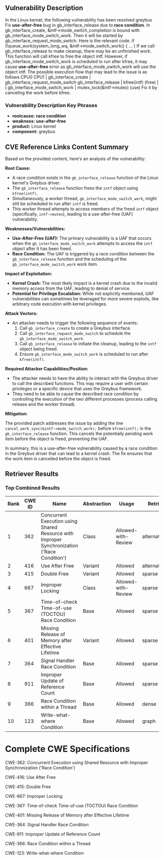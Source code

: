 ## Vulnerability Description
In the Linux kernel, the following vulnerability has been resolved greybus Fix **use-after-free** bug in gb_interface_release due to **race condition**. In gb_interface_create, &intf->mode_switch_completion is bound with gb_interface_mode_switch_work. Then it will be started by gb_interface_request_mode_switch. Here is the relevant code. if (!queue_work(system_long_wq, &intf->mode_switch_work)) { ... } If we call gb_interface_release to make cleanup, there may be an unfinished work. This function will call kfree to free the object intf. However, if gb_interface_mode_switch_work is scheduled to run after kfree, it may cause **use-after-free** error as gb_interface_mode_switch_work will use the object intf. The possible execution flow that may lead to the issue is as follows CPU0 CPU1 | gb_interface_create | gb_interface_request_mode_switch gb_interface_release | kfree(intf) (free) | | gb_interface_mode_switch_work | mutex_lock(&intf->mutex) (use) Fix it by canceling the work before kfree.

### Vulnerability Description Key Phrases
- **rootcause:** **race condition**
- **weakness:** **use-after-free**
- **product:** Linux kernel
- **component:** greybus

## CVE Reference Links Content Summary
Based on the provided content, here's an analysis of the vulnerability:

**Root Cause:**

- A race condition exists in the `gb_interface_release` function of the Linux kernel's Greybus driver.
- The `gb_interface_release` function frees the `intf` object using `kfree(intf)`.
- Simultaneously, a worker thread, `gb_interface_mode_switch_work`, might still be scheduled to run after `intf` is freed.
- This worker thread attempts to access members of the freed `intf` object (specifically, `intf->mutex`), leading to a use-after-free (UAF) vulnerability.

**Weaknesses/Vulnerabilities:**

- **Use-After-Free (UAF):** The primary vulnerability is a UAF that occurs when the `gb_interface_mode_switch_work` attempts to access the `intf` object after it has been freed.
- **Race Condition:** The UAF is triggered by a race condition between the `gb_interface_release` function and the scheduling of the `gb_interface_mode_switch_work` work item.

**Impact of Exploitation:**

- **Kernel Crash:** The most likely impact is a kernel crash due to the invalid memory access from the UAF, leading to denial of service.
- **Potential for Privilege Escalation:** While not explicitly mentioned, UAF vulnerabilities can sometimes be leveraged for more severe exploits, like arbitrary code execution with kernel privileges.

**Attack Vectors:**

- An attacker needs to trigger the following sequence of events:
    1. Call `gb_interface_create` to create a Greybus interface.
    2. Call `gb_interface_request_mode_switch` to schedule the `gb_interface_mode_switch_work`.
    3. Call `gb_interface_release` to initiate the cleanup, leading to the `intf` object being freed.
    4. Ensure `gb_interface_mode_switch_work` is scheduled to run after `kfree(intf)`.

**Required Attacker Capabilities/Position:**

- The attacker needs to have the ability to interact with the Greybus driver to call the described functions. This may require a user with certain privileges or a specific device that uses the Greybus framework.
- They need to be able to cause the described race condition by controlling the execution of the two different processes (process calling release and the worker thread).

**Mitigation:**

The provided patch addresses the issue by adding the line `cancel_work_sync(&intf->mode_switch_work);` before `kfree(intf);` in the `gb_interface_release` function. This cancels the potentially pending work item before the object is freed, preventing the UAF.

In summary, this is a use-after-free vulnerability caused by a race condition in the Greybus driver that can lead to a kernel crash. The fix ensures that the work item is cancelled before the object is freed.

## Retriever Results

### Top Combined Results

| Rank | CWE ID | Name | Abstraction | Usage  | Retrievers | Individual Scores |
|------|--------|------|-------------|-------|------------|-------------------|
| 1 | 362 | Concurrent Execution using Shared Resource with Improper Synchronization ('Race Condition') | Class | Allowed-with-Review | alternate_terms | 1.000 |
| 2 | 416 | Use After Free | Variant | Allowed | alternate_terms | 1.000 |
| 3 | 415 | Double Free | Variant | Allowed | sparse | 0.634 |
| 4 | 667 | Improper Locking | Class | Allowed-with-Review | sparse | 0.633 |
| 5 | 367 | Time-of-check Time-of-use (TOCTOU) Race Condition | Base | Allowed | sparse | 0.587 |
| 6 | 401 | Missing Release of Memory after Effective Lifetime | Variant | Allowed | sparse | 0.570 |
| 7 | 364 | Signal Handler Race Condition | Base | Allowed | sparse | 0.570 |
| 8 | 911 | Improper Update of Reference Count | Base | Allowed | sparse | 0.561 |
| 9 | 366 | Race Condition within a Thread | Base | Allowed | dense | 0.480 |
| 10 | 123 | Write-what-where Condition | Base | Allowed | graph | 0.003 |



# Complete CWE Specifications

CWE-362: Concurrent Execution using Shared Resource with Improper Synchronization ('Race Condition')

CWE-416: Use After Free

CWE-415: Double Free

CWE-667: Improper Locking

CWE-367: Time-of-check Time-of-use (TOCTOU) Race Condition

CWE-401: Missing Release of Memory after Effective Lifetime

CWE-364: Signal Handler Race Condition

CWE-911: Improper Update of Reference Count

CWE-366: Race Condition within a Thread

CWE-123: Write-what-where Condition